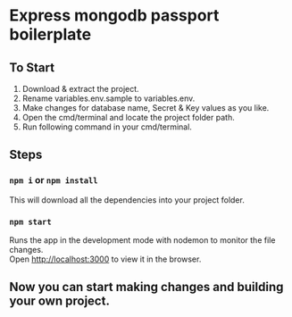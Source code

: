 # Express mongodb passport boilerplate

## To Start

1. Download & extract the project.
1. Rename variables.env.sample to variables.env. 
1. Make changes for database name, Secret & Key values as you like. 
1. Open the cmd/terminal and locate the project folder path.
1. Run following command in your cmd/terminal.

## Steps

### `npm i` or `npm install`

This will download all the dependencies into your project folder.

### `npm start`

Runs the app in the development mode with nodemon to monitor the file changes.<br>
Open [http://localhost:3000](http://localhost:3000) to view it in the browser.

## Now you can start making changes and building your own project.
